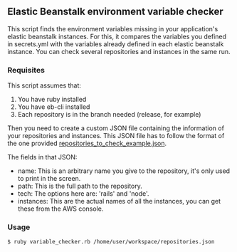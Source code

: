 ## Elastic Beanstalk environment variable checker

This script finds the environment variables missing in your application's elastic beanstalk instances. For this, it compares the variables you defined in secrets.yml with the variables already defined in each elastic beanstalk instance. You can check several repositories and instances in the same run.

### Requisites

This script assumes that:

1. You have ruby installed
1. You have eb-cli installed
1. Each repository is in the branch needed (release, for example)

Then you need to create a custom JSON file containing the information of your repositories and instances. This JSON file has to follow the format of the one provided [repositories_to_check_example.json](../repositories_to_check_example.json).

The fields in that JSON:

* name: This is an arbitrary name you give to the repository, it's only used to print in the screen.
* path: This is the full path to the repository.
* tech: The options here are: 'rails' and 'node'.
* instances: This are the actual names of all the instances, you can get these from the AWS console.

### Usage

    $ ruby variable_checker.rb /home/user/workspace/repositories.json
